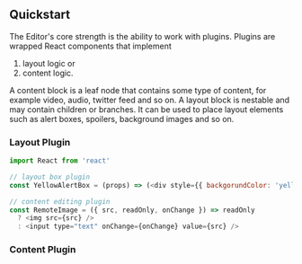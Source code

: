 
## Quickstart

The Editor's core strength is the ability to work with plugins. Plugins are wrapped React components that implement

1. layout logic or
2. content logic.

A content block is a leaf node that contains some type of content, for example video, audio, twitter feed and so on.
A layout block is nestable and may contain children or branches. It can be used to place layout elements such as alert boxes,
spoilers, background images and so on.

### Layout Plugin

```js
import React from 'react'

// layout box plugin
const YellowAlertBox = (props) => (<div style={{ backgorundColor: 'yellow' }} {...props} />);

// content editing plugin
const RemoteImage = ({ src, readOnly, onChange }) => readOnly
  ? <img src={src} />
  : <input type="text" onChange={onChange} value={src} />
```

### Content Plugin
